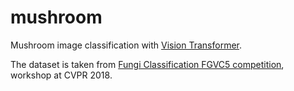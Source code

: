# mushroom
Mushroom image classification with [Vision Transformer](https://arxiv.org/abs/2010.11929).

The dataset is taken from [Fungi Classification FGVC5 competition](https://www.kaggle.com/c/fungi-challenge-fgvc-2018), workshop at CVPR 2018.

